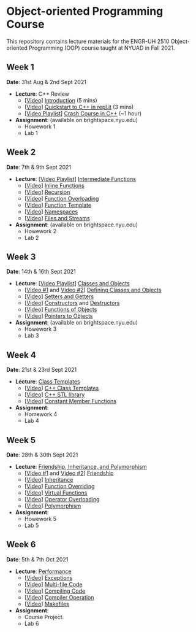 # Object-oriented Programming Course
This repository contains lecture materials for the ENGR-UH 2510 Object-oriented Programming (OOP) course taught at NYUAD in Fall 2021.

## Week 1

__Date__: 31st Aug & 2nd Sept 2021

- **Lecture**: C++ Review
  - [[Video](https://www.youtube.com/watch?v=HBM_Sb00pK8&list=PLViFAnmN74nBnDTTuIbtYVsrxOWvbIcJK&index=36)]  [Introduction](0%20Introduction) (5 mins) 
  -  [[Video](https://www.youtube.com/watch?v=vJpoZXYrk1U&list=PLViFAnmN74nBnDTTuIbtYVsrxOWvbIcJK&index=37)] [Quickstart to C++ in repl.it](1%20Quickstart) (3 mins)
  - [[Video Playlist](https://www.youtube.com/playlist?list=PLViFAnmN74nBnDTTuIbtYVsrxOWvbIcJK)] [Crash Course in C++](2%20Crash%20Course) (~1 hour) 
- **Assignment**: (available on brightspace.nyu.edu)
  - Howework 1
  - Lab 1

## Week 2

__Date__: 7th & 9th Sept 2021

- **Lecture**: [[Video Playlist](https://www.youtube.com/playlist?list=PLViFAnmN74nC9_DHUqACoaaUhxxAvx-KI)] [Intermediate Functions](3%20Intermediate%20Functions)
  - [[Video](https://youtu.be/Pvm36Ac1__o)] [Inline Functions](3%20Intermediate%20Functions/Inline%20Functions)
  - [[Video](https://youtu.be/zUhPJQRQAlg)] [Recursion](3%20Intermediate%20Functions/Recursions) 
  - [[Video](https://youtu.be/PcaEwDK7bmc)] [Function Overloading](3%20Intermediate%20Functions//Function%20Overloading) 
  - [[Video](https://youtu.be/RFEOlZLWjes)] [Function Template](3%20Intermediate%20Functions/Function%20Template)
  - [[Video](https://youtu.be/REnYOuRpXyI)] [Namespaces](3%20Intermediate%20Functions/Namespaces)
  - [[Video](https://youtu.be/PuUb4euIPGI)] [Files and Streams](3%20Intermediate%20Functions/Files%20and%20Streams)
- **Assignment**: (available on brightspace.nyu.edu)
  - Howework 2 
  - Lab 2

## Week 3

__Date__: 14th & 16th Sept 2021

- **Lecture**: [[Video Playlist](https://www.youtube.com/playlist?list=PLViFAnmN74nCDG4MEWcsOcJxM8SqOcqj6)] [Classes and Objects](4%20Classes%20and%20Objects)
  - [[Video #1](https://youtu.be/KuEFkl5UPk8) and [Video #2](https://youtu.be/6SUODnSBNRA)] [Defining Classes and Objects](4%20Classes%20and%20Objects/Class)
  - [[Video](https://youtu.be/A-foS6TpquU)] [Setters and Getters](4%20Classes%20and%20Objects/Setters%20and%20Getters)
  - [[Video](https://youtu.be/0eZtqoiDxU8)] [Constructors](4%20Classes%20and%20Objects/Constructors) and [Destructors](4%20Classes%20and%20Objects/Destructors)
  - [[Video](https://youtu.be/mlo9_97qdv4)] [Functions of Objects](4%20Classes%20and%20Objects/Functions%20of%20Objects)
  - [[Video](https://youtu.be/WGtXVOikyEw)] [Pointers to Objects](4%20Classes%20and%20Objects/Pointers%20to%20Objects)
- **Assignment**: (available on brightspace.nyu.edu)
  - Howework 3
  - Lab 3

## Week 4

__Date__: 21st & 23rd Sept 2021

- **Lecture**: [Class Templates](5%20Class%20Templates)
  - [[Video](https://youtu.be/lIIIx_nwOe0)] [C++ Class Templates](5%20Class%20Templates/Class%20Templates)
  - [[Video](https://youtu.be/4mc6ngCPlu8)] [C++ STL library](5%20Class%20Templates/STL%20Library)
  - [[Video](https://youtu.be/inJXnwTHaSE)] [Constant Member Functions](5%20Class%20Templates/Constant%20Member%20Functions)
- **Assignment**: 
  - Homework 4
  - Lab 4

## Week 5

__Date__: 28th & 30th Sept 2021

- **Lecture**: [Friendship, Inheritance, and Polymorphism](6%20Friendship)
  - [[Video #1](https://youtu.be/t9S9VslpfII) and [Video #2](https://youtu.be/MtWq0cOkYxo)] [Friendship](6%20Friendship/Friendship)
  - [[Video](https://youtu.be/RATsW98xvCs)] [Inheritance](6%20Friendship/Inheritance)
  - [[Video](https://youtu.be/toLEI1DYQSM)] [Function Overriding](6%20Friendship/Function%20Overriding)
  - [[Video](https://youtu.be/oPXQz91QgqI)] [Virtual Functions](6%20Friendship/Virtual%20Functions) 
  - [[Video](https://youtu.be/p_NtO4OLA_0)] [Operator Overloading](6%20Friendship/Operator%20Overloading)
  - [[Video](https://youtu.be/c47mseyJ_4w)] [Polymorphism](6%20Friendship/Polymorphism)
- **Assignment**: 
  - Howework 5
  - Lab 5

## Week 6

__Date__: 5th & 7th Oct 2021

- **Lecture**: [Performance](7%20Performance)
  - [[Video](https://youtu.be/2eG2qsLu5u4)] [Exceptions](7%20Performance/Exceptions)
  - [[Video](https://youtu.be/muph4hZ3Wzw)] [Multi-file Code](7%20Performance/Multi-file%20Code)
  - [[Video](https://youtu.be/9NmMdOuKbe4)] [Compiling Code](7%20Performance/Compiling%20Code)
  - [[Video](https://youtu.be/Gnv3ApD_6q0)] [Compiler Operation](7%20Performance/Compiler%20Operation)
  - [[Video](https://youtu.be/opaMPuUmHq0)] [Makefiles](7%20Performance/Makefiles)
- **Assignment**: 
  - Course Project.
  - Lab 6
